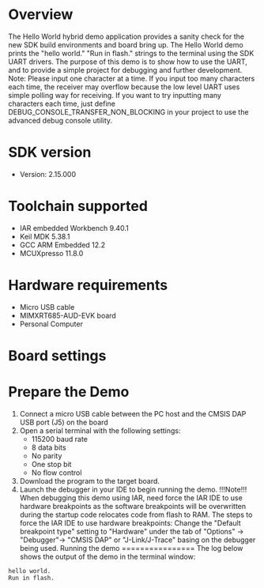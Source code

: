 Overview
========
The Hello World hybrid demo application provides a sanity check for the new SDK build environments and board bring up. The Hello
World demo prints the "hello world." "Run in flash." strings to the terminal using the SDK UART drivers. The purpose of this demo is
to show how to use the UART, and to provide a simple project for debugging and further development. 
Note: Please input one character at a time. If you input too many characters each time, the receiver may overflow
because the low level UART uses simple polling way for receiving. If you want to try inputting many characters each time,
just define DEBUG_CONSOLE_TRANSFER_NON_BLOCKING in your project to use the advanced debug console utility.


SDK version
===========
- Version: 2.15.000

Toolchain supported
===================
- IAR embedded Workbench  9.40.1
- Keil MDK  5.38.1
- GCC ARM Embedded  12.2
- MCUXpresso  11.8.0

Hardware requirements
=====================
- Micro USB cable
- MIMXRT685-AUD-EVK board
- Personal Computer

Board settings
==============

Prepare the Demo
================
1.  Connect a micro USB cable between the PC host and the CMSIS DAP USB port (J5) on the board
2.  Open a serial terminal with the following settings:
    - 115200 baud rate
    - 8 data bits
    - No parity
    - One stop bit
    - No flow control
3.  Download the program to the target board.
4.  Launch the debugger in your IDE to begin running the demo.
!!!Note!!! 
When debugging this demo using IAR, need force the IAR IDE to use hardware breakpoints as
the software breakpoints will be overwritten during the startup code relocates code from flash to RAM.
The steps to force the IAR IDE to use hardware breakpoints: Change the "Default breakpoint type" setting to 
"Hardware" under the tab of "Options" -> "Debugger"-> "CMSIS DAP" or "J-Link/J-Trace" basing on the debugger being used.
Running the demo
================
The log below shows the output of the demo in the terminal window:
~~~~~~~~~~~~~~~~~~~~~~~~~~~~~~~~~~~
hello world.
Run in flash.
~~~~~~~~~~~~~~~~~~~~~~~~~~~~~~~~~~~
